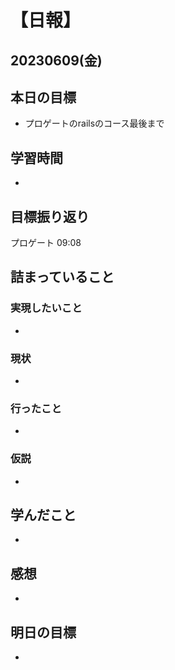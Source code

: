 # 【日報】
## 20230609(金)
## 本日の目標
- プロゲートのrailsのコース最後まで

## 学習時間
- 

## 目標振り返り
プロゲート 09:08

## 詰まっていること
### 実現したいこと 
- 
### 現状
- 
### 行ったこと 
- 
### 仮説
- 

## 学んだこと
- 

## 感想
- 

## 明日の目標
- 


